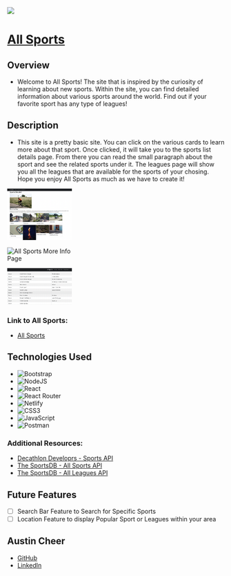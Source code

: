 <img src='https://fcasdathletics.org/wp-content/uploads/2012/12/sports-banner.jpg' />


# [All Sports](https://imaginative-pothos-6c914f.netlify.app/)

## Overview

- Welcome to All Sports! The site that is inspired by the curiosity of learning about new sports. Within the site, you can find detailed information about various sports around the world. Find out if your favorite sport has any type of leagues!

## Description

- This site is a pretty basic site. You can click on the various cards to learn more about that sport. Once clicked, it will take you to the sports list details page. From there you can read the small paragraph about the sport and see the related sports under it. The leagues page will show you all the leagues that are available for the sports of your chosing. Hope you enjoy All Sports as much as we have to create it!

<a href="https://imaginative-pothos-6c914f.netlify.app/"><img src="src/images/sport_details_page.png" alt="All Sports Sports Detail Page"  style="display: inline-block; margin: 0 auto; max-width: 150px"/></a>

<a href="https://imaginative-pothos-6c914f.netlify.app/"><img src="src/images/more_info_page.png" alt="All Sports More Info Page"  style="display: inline-block; margin: 0 auto; max-width: 150px"/></a>

<a href="https://imaginative-pothos-6c914f.netlify.app/"><img src="src/images/leagues_page.png" alt="All Sports Sports Leagues Page"  style="display: inline-block; margin: 0 auto; max-width: 150px"/></a>

### Link to All Sports: 

- [All Sports](https://imaginative-pothos-6c914f.netlify.app/)

## Technologies Used

- ![Bootstrap](https://img.shields.io/badge/bootstrap-%23563D7C.svg?style=for-the-badge&logo=bootstrap&logoColor=white)
- ![NodeJS](https://img.shields.io/badge/node.js-6DA55F?style=for-the-badge&logo=node.js&logoColor=white)
- ![React](https://img.shields.io/badge/react-%2320232a.svg?style=for-the-badge&logo=react&logoColor=%2361DAFB)
- ![React Router](https://img.shields.io/badge/React_Router-CA4245?style=for-the-badge&logo=react-router&logoColor=white)
- ![Netlify](https://img.shields.io/badge/netlify-%23000000.svg?style=for-the-badge&logo=netlify&logoColor=#00C7B7)
- ![CSS3](https://img.shields.io/badge/css3-%231572B6.svg?style=for-the-badge&logo=css3&logoColor=white)
- ![JavaScript](https://img.shields.io/badge/javascript-%23323330.svg?style=for-the-badge&logo=javascript&logoColor=%23F7DF1E)
- ![Postman](https://img.shields.io/badge/Postman-FF6C37?style=for-the-badge&logo=postman&logoColor=white)

### Additional Resources:

- [Decathlon Developrs - Sports API](https://developers.decathlon.com/products/sports/docs)
- [The SportsDB - All Sports API](https://www.thesportsdb.com/api.php)
- [The SportsDB - All Leagues API](https://www.thesportsdb.com/api.php)


## Future Features

- [ ] Search Bar Feature to Search for Specific Sports
- [ ] Location Feature to display Popular Sport or Leagues within your area

## Austin Cheer

- [GitHub](https://github.com/ShadowTorn33)
- [LinkedIn](https://www.linkedin.com/in/a-cheer/)
